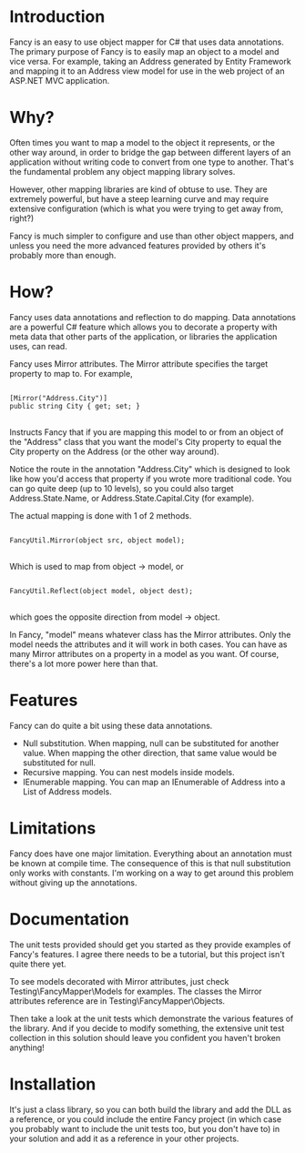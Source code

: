 Introduction
==============================================================================================================================
Fancy is an easy to use object mapper for C# that uses data annotations. The primary purpose of Fancy is to easily map an object to a model and vice versa. For example, taking an Address generated by Entity Framework and mapping it to an Address view model for use in the web project of an ASP.NET MVC application.

Why?
==============================================================================================================================
Often times you want to map a model to the object it represents, or the other way around, in order to bridge the gap between different layers of an application without writing code to convert from one type to another. That's the fundamental problem any object mapping library solves.

However, other mapping libraries are kind of obtuse to use. They are extremely powerful, but have a steep learning curve and may require extensive configuration (which is what you were trying to get away from, right?)

Fancy is much simpler to configure and use than other object mappers, and unless you need the more advanced features provided by others it's probably more than enough.

How?
==============================================================================================================================
Fancy uses data annotations and reflection to do mapping. Data annotations are a powerful C# feature which allows you to decorate a property with meta data that other parts of the application, or libraries the application uses, can read.

Fancy uses Mirror attributes. The Mirror attribute specifies the target property to map to. For example, 

<pre>
<code>
[Mirror("Address.City")]
public string City { get; set; }
</code>
</pre>

Instructs Fancy that if you are mapping this model to or from an object of the "Address" class that you want the model's City property to equal the City property on the Address (or the other way around).

Notice the route in the annotation "Address.City" which is designed to look like how you'd access that property if you wrote more traditional code. You can go quite deep (up to 10 levels), so you could also target Address.State.Name, or Address.State.Capital.City (for example).

The actual mapping is done with 1 of 2 methods.

<pre>
<code>
FancyUtil.Mirror(object src, object model);
</code>
</pre>

Which is used to map from object -> model, or

<pre>
<code>
FancyUtil.Reflect(object model, object dest);
</code>
</pre>

which goes the opposite direction from model -> object.

In Fancy, "model" means whatever class has the Mirror attributes. Only the model needs the attributes and it will work in both cases. You can have as many Mirror attributes on a property in a model as you want. Of course, there's a lot more power here than that.

Features
==============================================================================================================================
Fancy can do quite a bit using these data annotations.
* Null substitution. When mapping, null can be substituted for another value. When mapping the other direction, that same value would be substituted for null.
* Recursive mapping. You can nest models inside models.
* IEnumerable mapping. You can map an IEnumerable of Address into a List of Address models.

Limitations
==============================================================================================================================
Fancy does have one major limitation. Everything about an annotation must be known at compile time. The consequence of this is that null substitution only works with constants. I'm working on a way to get around this problem without giving up the annotations.

Documentation
==============================================================================================================================
The unit tests provided should get you started as they provide examples of Fancy's features. I agree there needs to be a tutorial, but this project isn't quite there yet.

To see models decorated with Mirror attributes, just check Testing\FancyMapper\Models for examples. The classes the Mirror attributes reference are in Testing\FancyMapper\Objects.

Then take a look at the unit tests which demonstrate the various features of the library. And if you decide to modify something, the extensive unit test collection in this solution should leave you confident you haven't broken anything!

Installation
==============================================================================================================================
It's just a class library, so you can both build the library and add the DLL as a reference, or you could include the entire Fancy project (in which case you probably want to include the unit tests too, but you don't have to) in your solution and add it as a reference in your other projects.